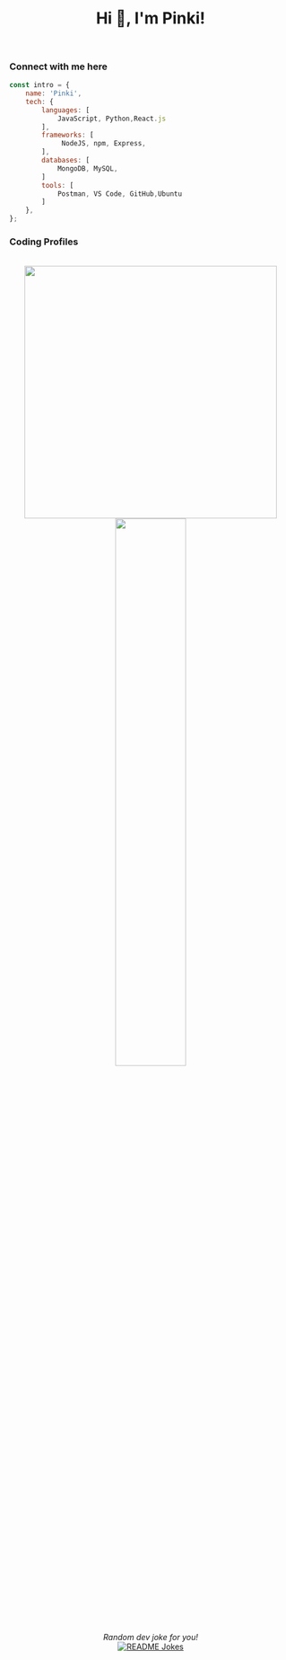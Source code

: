 <div align="center">
<h1 align="center">Hi 👋, I'm Pinki!</h1>
<br>
</div>

### Connect with me here

```javascript
const intro = {
    name: 'Pinki',
    tech: {
        languages: [
            JavaScript, Python,React.js
        ],
        frameworks: [
             NodeJS, npm, Express,
        ],
        databases: [
            MongoDB, MySQL,
        ]
        tools: [
            Postman, VS Code, GitHub,Ubuntu
        ]
    },
};

```

### Coding Profiles


<br/>



<div style="text-align: center;">
  <img src="https://github-readme-stats-sigma-five.vercel.app/api?username=pinki-mandal&show_icons=true&theme=tokyonight" style="margin: 0 20px;" width="450" />
  
  <img src="https://github-readme-streak-stats.herokuapp.com?user=pinki-mandal&theme=dark&hide_border=true" style="margin: 0 50px; width: 50%;" width="450" />
</div>



</br>
</br>
<div align="center">
<i>Random dev joke for you!</i><br>
<a href="https://readme-jokes.vercel.app"><img align="center" src="https://readme-jokes.vercel.app/api" alt="README Jokes"></a>
</div>
